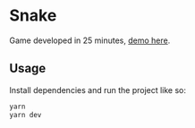 # Snake
Game developed in 25 minutes, [demo here](https://snake.gufoe.it/).

## Usage
Install dependencies and run the project like so:
```bash
yarn
yarn dev
```
